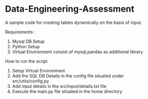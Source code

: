 # Data-Engineering-Assessment
A sample code for creating tables dynamically on the basis of input.

Requirements :
1) Mysql DB Setup
2) Python Setup
3) Virtual Environment consist of mysql,pandas as additional library

How to run the script
1) Setup Virtual Environment
2) Add the SQL DB Details in the config file situated under src/utils/config.py
3) Add input details in the src/input/details.txt file
4) Execute the main.py file situated in the home directory
 
    